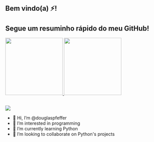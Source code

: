 ## Bem vindo(a) ⚡! 
## Segue um resuminho rápido do meu GitHub!
 <div>
  <a href="https://github.com/douglaspfeffer">
  <img height="180em" src="https://github-readme-stats.vercel.app/api?username=douglaspfeffer&show_icons=true&theme=dark&include_all_commits=true&count_private=true"/>
  <img height="180em" src="https://github-readme-stats.vercel.app/api/top-langs/?username=douglaspfeffer&layout=compact&langs_count=16&theme=dark"/>

  
  ##
 
<div> 

  <a href="https://instagram.com/dougfeffer" target="_blank"><img src="https://img.shields.io/badge/-Instagram-%230A0A0A?style=for-the-badge&logo=instagram&logoColor=white" target="_blank"></a>
   
   <!---
   <a href="https://www.linkedin.com/in/juliaingrid" target="_blank"><img src="https://img.shields.io/badge/-LinkedIn-%230077B5?style=for-the-badge&logo=linkedin&logoColor=white" target="_blank"></a> 
   --->
   
</div>

- 👋 Hi, I’m @douglaspfeffer
- 👀 I’m interested in programming
- 🌱 I’m currently learning Python
- 💞️ I’m looking to collaborate on Python's projects

<!---
douglaspfeffer/douglaspfeffer is a ✨ special ✨ repository because its `README.md` (this file) appears on your GitHub profile.
You can click the Preview link to take a look at your changes.
--->
